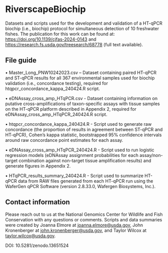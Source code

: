 # RiverscapeBiochip 

Datasets and scripts used for the development and validation of a HT-qPCR biochip (i.e., biochip) protocol for simultaneous detection of 10 freshwater fishes. The publication for this work can be found at: https://doi.org/10.1139/cjfas-2024-0143 and https://research.fs.usda.gov/treesearch/68778 (full text available).

## File guide

•	Master_Long_PNW10242023.csv – Dataset containing paired HT-qPCR and ST-qPCR results for all 367 environmental samples used for biochip validation (i.e., concordance testing), required for htqpcr_concordance_kappa_240424.R script.

•	eDNAssay_cross_amp_HTqPCR.csv - Dataset containing information on putative cross-amplifications of taxon-specific assays with tissue samples on the HT-qPCR platform described in Appendix 2, required for eDNAssay_cross_amp_HTqPCR_240424.R script. 

•	htqpcr_concordance_kappa_240424.R - Script used to generate raw concordance (the proportion of results in agreement between ST-qPCR and HT-qPCR), Cohen’s kappa statistic, bootstrapped 95% confidence intervals around raw concordance point estimates for each assay.

•	eDNAssay_cross_amp_HTqPCR_240424.R - Script used to run logistic regression models (eDNAssay assignment probabilities for each assay/non-target combination against non-target tissue amplification results) and generate figures in Appendix 2. 

•	HTqPCR_results_summary_240424.R - Script used to summarize HT-qPCR data from RAW files generated from each HT-qPCR run using the WaferGen qPCR Software (version 2.8.33.0, Wafergen Biosystems, Inc.). 

## Contact information
Please reach out to us at the National Genomics Center for Wildlife and Fish Conservation with any questions or comments. Scripts and data summaries were created by Joanna Elmore at joanna.elmore@usda.gov, John Kronenberger at john.kronenberger@usda.gov, and Taylor Wilcox at taylor.wilcox@usda.gov.

DOI: 10.5281/zenodo.13651524

